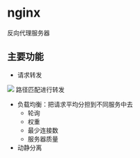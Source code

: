 # nginx

反向代理服务器

## 主要功能
- 请求转发

![](https://files.mdnice.com/user/8332/d44bf018-cc0c-4e36-b1e1-bf989f9cf57b.png)
路径匹配进行转发
- 负载均衡：把请求平均分担到不同服务中去
  - 轮询
  - 权重
  - 最少连接数
  - 服务器质量
- 动静分离